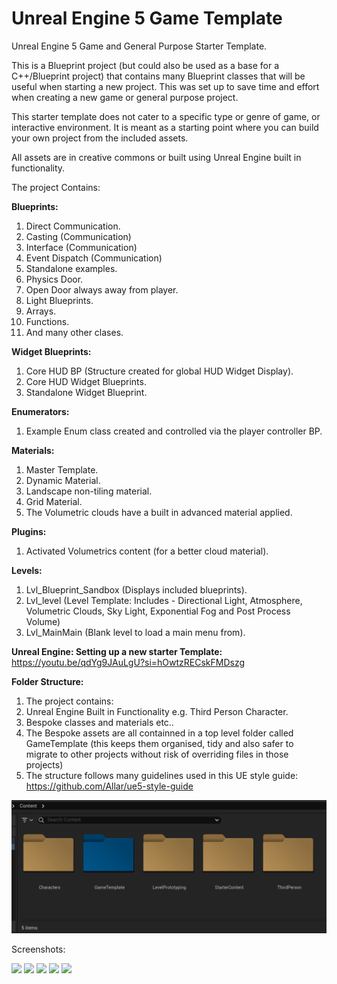 # Unreal Engine 5 Game Template
 Unreal Engine 5 Game and General Purpose Starter Template.

 This is a Blueprint project (but could also be used as a base for a C++/Blueprint project) that contains many Blueprint classes that will be useful when starting a new project. This was set up to save time and effort when creating a new game or general purpose project.

 This starter template does not cater to a specific type or genre of game, or interactive environment. It is meant as a starting point where you can build your own project from the included assets. 

 All assets are in creative commons or built using Unreal Engine built in functionality.

 The project Contains:

**Blueprints:**
 1. Direct Communication.
 2. Casting (Communication)
 3. Interface (Communication)
 4. Event Dispatch (Communication)
 5. Standalone examples.
 6. Physics Door.
 7. Open Door always away from player.
 8. Light Blueprints.
 9. Arrays.
 10. Functions.
 11. And many other clases.

**Widget Blueprints:**
 1. Core HUD BP (Structure created for global HUD Widget Display).
 2. Core HUD Widget Blueprints.
 3. Standalone Widget Blueprint.

**Enumerators:**
 1. Example Enum class created and controlled via the player controller BP.

**Materials:**
1. Master Template.
2. Dynamic Material.
3. Landscape non-tiling material.
4. Grid Material.
5. The Volumetric clouds have a built in advanced material applied.

**Plugins:**
1. Activated Volumetrics content (for a better cloud material).

**Levels:**
1. Lvl_Blueprint_Sandbox (Displays included blueprints).
2. Lvl_level (Level Template: Includes - Directional Light, Atmosphere, Volumetric Clouds, Sky Light, Exponential Fog and Post Process Volume)
3. Lvl_MainMain (Blank level to load a main menu from).

**Unreal Engine: Setting up a new starter Template:**
https://youtu.be/qdYg9JAuLgU?si=hOwtzRECskFMDszg 

**Folder Structure:**
1. The project contains:
2. Unreal Engine Built in Functionality e.g. Third Person Character.
3. Bespoke classes and materials etc..
4. The Bespoke assets are all containned in a top level folder called GameTemplate (this keeps them organised, tidy and also safer to migrate to other projects without risk of overriding files in those projects)
5. The structure follows many guidelines used in this UE style guide: https://github.com/Allar/ue5-style-guide 

![](https://github.com/motionforge/Unreal-Engine-5-Game-Starter-Template/blob/main/ScreenShots/GameTemplateFolder.jpg)

Screenshots:

![](https://github.com/motionforge/Unreal-Engine-5-Game-Starter-Template/blob/main/ScreenShots/HighresScreenshot00001Unreal_Engine_Starter_Template.jpg)
![](https://github.com/motionforge/Unreal-Engine-5-Game-Starter-Template/blob/main/ScreenShots/HighresScreenshot00000Unreal_Engine_Starter_Template.jpg)
![](https://github.com/motionforge/Unreal-Engine-5-Game-Starter-Template/blob/main/ScreenShots/HighresScreenshot00002Unreal_Engine_Starter_Template.jpg)
![](https://github.com/motionforge/Unreal-Engine-5-Game-Starter-Template/blob/main/ScreenShots/HighresScreenshot00003Unreal_Engine_Starter_Template.jpg)
![](https://github.com/motionforge/Unreal-Engine-5-Game-Starter-Template/blob/main/ScreenShots/HighresScreenshot00004Unreal_Engine_Starter_Template.jpg)

